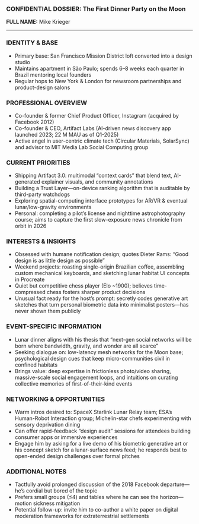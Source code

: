 ### CONFIDENTIAL DOSSIER: The First Dinner Party on the Moon

**FULL NAME:** Mike Krieger

---
### IDENTITY & BASE
- Primary base: San Francisco Mission District loft converted into a design studio
- Maintains apartment in São Paulo; spends 6–8 weeks each quarter in Brazil mentoring local founders
- Regular hops to New York & London for newsroom partnerships and product-design salons

### PROFESSIONAL OVERVIEW
- Co-founder & former Chief Product Officer, Instagram (acquired by Facebook 2012)
- Co-founder & CEO, Artifact Labs (AI-driven news discovery app launched 2023; 22 M MAU as of Q1-2025)
- Active angel in user-centric climate tech (Circular Materials, SolarSync) and advisor to MIT Media Lab Social Computing group

### CURRENT PRIORITIES
- Shipping Artifact 3.0: multimodal “context cards” that blend text, AI-generated explainer visuals, and community annotations
- Building a Trust Layer—on-device ranking algorithm that is auditable by third-party watchdogs
- Exploring spatial-computing interface prototypes for AR/VR & eventual lunar/low-gravity environments
- Personal: completing a pilot’s license and nighttime astrophotography course; aims to capture the first slow-exposure news chronicle from orbit in 2026

### INTERESTS & INSIGHTS
- Obsessed with humane notification design; quotes Dieter Rams: “Good design is as little design as possible”
- Weekend projects: roasting single-origin Brazilian coffee, assembling custom mechanical keyboards, and sketching lunar habitat UI concepts in Procreate
- Quiet but competitive chess player (Elo ~1900); believes time-compressed chess fosters sharper product decisions
- Unusual fact ready for the host’s prompt: secretly codes generative art sketches that turn personal biometric data into minimalist posters—has never shown them publicly

### EVENT-SPECIFIC INFORMATION
- Lunar dinner aligns with his thesis that “next-gen social networks will be born where bandwidth, gravity, and wonder are all scarce”
- Seeking dialogue on: low-latency mesh networks for the Moon base; psychological design cues that keep micro-communities civil in confined habitats
- Brings value: deep expertise in frictionless photo/video sharing, massive-scale social engagement loops, and intuitions on curating collective memories of first-of-their-kind events

### NETWORKING & OPPORTUNITIES
- Warm intros desired to: SpaceX Starlink Lunar Relay team; ESA’s Human-Robot Interaction group; Michelin-star chefs experimenting with sensory deprivation dining
- Can offer rapid-feedback “design audit” sessions for attendees building consumer apps or immersive experiences
- Engage him by asking for a live demo of his biometric generative art or his concept sketch for a lunar-surface news feed; he responds best to open-ended design challenges over formal pitches

### ADDITIONAL NOTES
- Tactfully avoid prolonged discussion of the 2018 Facebook departure—he’s cordial but bored of the topic
- Prefers small groups (≤4) and tables where he can see the horizon—motion sickness mitigation
- Potential follow-up: invite him to co-author a white paper on digital moderation frameworks for extraterrestrial settlements